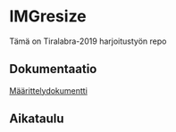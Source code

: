 # IMGresize

Tämä on Tiralabra-2019 harjoitustyön repo

## Dokumentaatio
[Määrittelydokumentti](../blob/master/Dokumentaatio/M%C3%A4%C3%A4rittelydokumentti.md)

## Aikataulu
